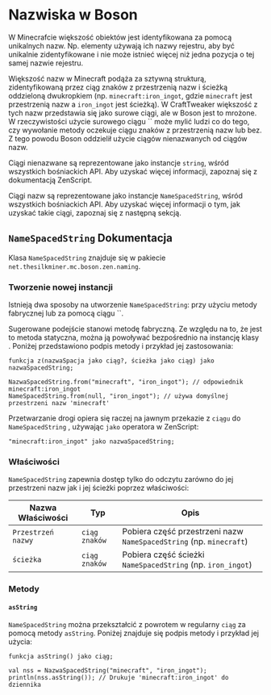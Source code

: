 # Nazwiska w Boson

W Minecrafcie większość obiektów jest identyfikowana za pomocą unikalnych nazw. Np. elementy używają ich nazwy rejestru, aby być unikalnie zidentyfikowane i nie może istnieć więcej niż jedna pozycja o tej samej nazwie rejestru.

Większość nazw w Minecraft podąża za sztywną strukturą, zidentyfikowaną przez ciąg znaków z przestrzenią nazw i ścieżką oddzieloną dwukropkiem (np. `minecraft:iron_ingot`, gdzie `minecraft` jest przestrzenią nazw a `iron_ingot` jest ścieżką). W CraftTweaker większość z tych nazw przedstawia się jako surowe ciągi, ale w Boson jest to mrożone. W rzeczywistości użycie surowego ciągu `` może mylić ludzi co do tego, czy wywołanie metody oczekuje ciągu znaków z przestrzenią nazw lub bez. Z tego powodu Boson oddzielił użycie ciągów nienazwanych od ciągów nazw.

Ciągi nienazwane są reprezentowane jako instancje `string`, wśród wszystkich bośniackich API. Aby uzyskać więcej informacji, zapoznaj się z dokumentacją ZenScript.

Ciągi nazw są reprezentowane jako instancje `NameSpacedString`, wśród wszystkich bośniackich API. Aby uzyskać więcej informacji o tym, jak uzyskać takie ciągi, zapoznaj się z następną sekcją.

## `NameSpacedString` Dokumentacja
Klasa `NameSpacedString` znajduje się w pakiecie `net.thesilkminer.mc.boson.zen.naming`.

### Tworzenie nowej instancji
Istnieją dwa sposoby na utworzenie `NameSpacedString`: przy użyciu metody fabrycznej lub za pomocą ciągu ``.

Sugerowane podejście stanowi metodę fabryczną. Ze względu na to, że jest to metoda statyczna, można ją powoływać bezpośrednio na instancję klasy . Poniżej przedstawiono podpis metody i przykład jej zastosowania:

```zenscript
funkcja z(nazwaSpacja jako ciąg?, ścieżka jako ciąg) jako nazwaSpacedString;
```

```zenscript
NazwaSpacedString.from("minecraft", "iron_ingot"); // odpowiednik minecraft:iron_ingot
NameSpacedString.from(null, "iron_ingot"); // używa domyślnej przestrzeni nazw 'minecraft'
```

Przetwarzanie drogi opiera się raczej na jawnym przekazie z `ciągu` do `NameSpacedString` , używając `jako` operatora w ZenScript:

```zenscript
"minecraft:iron_ingot" jako nazwaSpacedString;
```

### Właściwości
`NameSpacedString` zapewnia dostęp tylko do odczytu zarówno do jej przestrzeni nazw jak i jej ścieżki poprzez właściwości:

| Nazwa Właściwości  | Typ           | Opis                                                                |
| ------------------ | ------------- | ------------------------------------------------------------------- |
| `Przestrzeń nazwy` | `ciąg znaków` | Pobiera część przestrzeni nazw `NameSpacedString` (np. `minecraft`) |
| `ścieżka`          | `ciąg znaków` | Pobiera część ścieżki `NameSpacedString` (np. `iron_ingot`)         |

### Metody

#### `asString`
`NameSpacedString` można przekształcić z powrotem w regularny `ciąg` za pomocą metody `asString`. Poniżej znajduje się podpis metody i przykład jej użycia:

```zenscript
funkcja asString() jako ciąg;
```

```zenscript
val nss = NazwaSpacedString("minecraft", "iron_ingot");
println(nss.asString()); // Drukuje 'minecraft:iron_ingot' do dziennika
```
